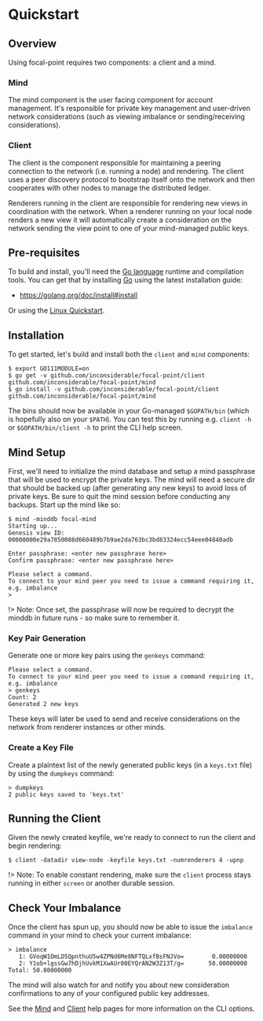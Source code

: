 # Quickstart

## Overview

Using focal-point requires two components: a client and a mind.

### Mind

The mind component is the user facing component for account management. It's responsible for private key management and user-driven network considerations (such as viewing imbalance or sending/receiving considerations).

### Client

The client is the component responsible for maintaining a peering connection to the network (i.e. running a node) and rendering. The client uses a peer discovery protocol to bootstrap itself onto the network and then cooperates with other nodes to manage the distributed ledger.

Renderers running in the client are responsible for rendering new views in coordination with the network. When a renderer running on your local node renders a new view it will automatically create a consideration on the network sending the view point to one of your mind-managed public keys. 
## Pre-requisites

To build and install, you'll need the [Go language](https://golang.org/doc/install) runtime and compilation tools. You can get that by installing [Go](https://golang.org/doc/install#install) using the latest installation guide:

- https://golang.org/doc/install#install

Or using the [Linux Quickstart](https://gist.github.com/setanimals/f562ed7dd1c69af3fbe960c7b9502615).

## Installation

To get started, let's build and install both the `client` and `mind` components:

```
$ export GO111MODULE=on
$ go get -v github.com/inconsiderable/focal-point/client github.com/inconsiderable/focal-point/mind
$ go install -v github.com/inconsiderable/focal-point/client github.com/inconsiderable/focal-point/mind
```

The bins should now be available in your Go-managed `$GOPATH/bin` (which is hopefully also on your `$PATH`). You can test this by running e.g. `client -h` or `$GOPATH/bin/client -h` to print the CLI help screen.

## Mind Setup

First, we'll need to initialize the mind database and setup a mind passphrase that will be used to encrypt the private keys. The mind will need a secure dir that should be backed up (after generating any new keys) to avoid loss of private keys. Be sure to quit the mind session before conducting any backups. Start up the mind like so:

```
$ mind -minddb focal-mind
Starting up...
Genesis view ID: 00000000e29a7850088d660489b7b9ae2da763bc3bd83324ecc54eee04840adb

Enter passphrase: <enter new passphrase here>
Confirm passphrase: <enter new passphrase here>

Please select a command.
To connect to your mind peer you need to issue a command requiring it, e.g. imbalance
>
```

!> Note: Once set, the passphrase will now be required to decrypt the minddb in future runs - so make sure to remember it.

### Key Pair Generation

Generate one or more key pairs using the `genkeys` command:

```
Please select a command.
To connect to your mind peer you need to issue a command requiring it, e.g. imbalance
> genkeys
Count: 2
Generated 2 new keys
```

These keys will later be used to send and receive considerations on the network from renderer instances or other minds.

### Create a Key File

Create a plaintext list of the newly generated public keys (in a `keys.txt` file) by using the `dumpkeys` command:

```
> dumpkeys
2 public keys saved to 'keys.txt'
```

## Running the Client

Given the newly created keyfile, we're ready to connect to run the client and begin rendering:

```
$ client -datadir view-node -keyfile keys.txt -numrenderers 4 -upnp
```

!> Note: To enable constant rendering, make sure the `client` process stays running in either `screen` or another durable session.

## Check Your Imbalance

Once the client has spun up, you should now be able to issue the `imbalance` command in your mind to check your current imbalance:

```
> imbalance
   1: GVoqW1OmLD5QpnthuU5w4ZPNd6Me8NFTQLxfBsFNJVo=        0.00000000
   2: Y1ob+lgssGw7hDjhUvkM1XwAUr00EYQrAN2W3Z13T/g=       50.00000000
Total: 50.00000000
```

The mind will also watch for and notify you about new consideration confirmations to any of your configured public key addresses.

See the [Mind](mind.md) and [Client](client.md) help pages for more information on the CLI options.